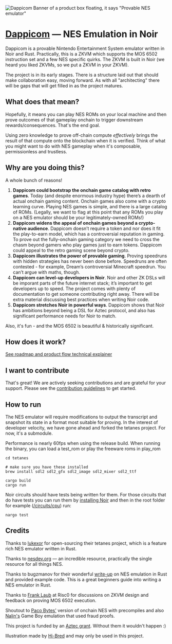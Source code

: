 ![Dappicom Banner of a product box floating, it says "Provable NES emulator"](1_DappicomBox.gif)
# [Dappicom](https://tonk-gg.github.io/dappicom-site) — NES Emulation in Noir

Dappicom is a provable Nintendo Entertainment System emulator written in Noir and Rust. Practically, this is a ZKVM which supports the MOS 6502 instruction set and a few NES specific quirks. The ZKVM is built in Noir (we heard you liked ZKVMs, so we put a ZKVM in your ZKVM).

The project is in its early stages. There is a structure laid out that should make collaboration easy, moving forward. As with all "architecting" there will be gaps that will get filled in as the project matures.

## What does that mean?
Hopefully, it means you can play NES ROMs on your local machine and then prove outcomes of that gameplay onchain to trigger downstream rewards/consequences. That's the end goal.

Using zero knowledge to prove off-chain compute *effectively* brings the result of that compute onto the blockchain when it is verified. Think of what you might want to do with NES gameplay when it's composable, permissionless and trustless. 

##  Why are you doing this?
A whole bunch of reasons!
1. **Dappicom could bootstrap the onchain game catalog with retro games**. Today (and despite enormous industry hype) there’s a dearth of actual onchain gaming content. Onchain games also come with a crypto learning curve. Playing NES games is simple, and there is a large catalog of ROMs. (Legally, we want to flag at this point that any ROMs you play on a NES emulator should be your legitimately-owned ROMs!)
2. **Dappicom widens the appeal of onchain games beyond a crypto-native audience**. Dappicom doesn’t require a token and nor does it fit the play-to-earn model, which has a controversial reputation in gaming. To prove out the fully-onchain gaming category we need to cross the chasm beyond gamers who play games just to earn tokens. Dappicom could appeal to the retro gaming scene beyond crypto.
3. **Dappicom illustrates the power of provable gaming**. Proving speedruns with hidden strategies has never been done before. Speedruns are often contested - for example, Dream’s controversial Minecraft speedrun. You can’t argue with maths, though.
4. **Dappicom can level-up developers in Noir**. Noir and other ZK DSLs will be imporant parts of the future internet stack; it’s important to get developers up to speed. The project comes with plenty of documentation to get someone contributing right away. There will be extra material discussing best practices when writing Noir code.
5. **Dappicom stretches Noir in powerful ways**. Dappicom shows that Noir has ambitions beyond being a DSL for Aztec protocol, and also has significant performance needs for Noir to match.

Also, it's fun - and the MOS 6502 is beautiful & historically significant.

## How does it work?

[See roadmap and product flow technical explainer](TECHNICAL.md)

## I want to contribute

That's great! We are actively seeking contributions and are grateful for your support. Please see the [contribution guidelines](CONTRIBUTING.md) to get started. 

## How to run

The NES emulator will require modifications to output the transcript and snapshot its state in a format most suitable for proving. In the interest of developer velocity, we have gone ahead and forked the tetanes project. For now, it's a submodule. 

Performance is nearly 60fps when using the release build. When running the binary, you can load a test_rom or play the freeware roms in play_rom
```
cd tetanes

# make sure you have these installed
brew install sdl2 sdl2_gfx sdl2_image sdl2_mixer sdl2_ttf

cargo build
cargo run
```

Noir circuits should have tests being written for them. For those circuits that do have tests you can run them by [installing Noir](https://noir-lang.org/getting_started/nargo_installation) and then in the root folder for example ([/circuits/cpu](/circuits/cpu)) run:
```
nargo test
```

## Credits

Thanks to [lukexor](https://lukeworks.tech/) for open-sourcing their tetanes project, which is a feature rich NES emulator written in Rust.

Thanks to [nesdev.org](https://nesdev.org) — an incredible resource, practically the single resource for all things NES.

Thanks to bugzmanov for their wonderful [write-up](https://bugzmanov.github.io/nes_ebook/index.html) on NES emulation in Rust and provided example code. This is a great beginners guide into writing a NES emulator in Rust.

Thanks to [Frank Laub](https://github.com/flaub) at Risc0 for discussions on ZKVM design and feedback on proving MOS 6502 execution.

Shoutout to [Paco Bytes'](https://twitter.com/therealbytes/status/1668301322481704960?s=20) version of onchain NES with precompiles and also [Nalin's](https://twitter.com/nibnalin) Game Boy emulation that used fraud proofs.
 
This project is funded by an [Aztec grant](https://aztec.network/grants/). Without them it wouldn't happen :)

Illustration made by [Hi-Bred](https://hi-bred.net) and may only be used in this project.
